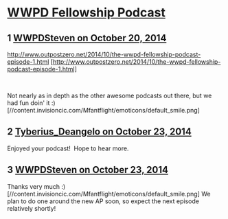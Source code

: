 # [WWPD Fellowship Podcast](https://community.fantasyflightgames.com/topic/125245-wwpd-fellowship-podcast/)

## 1 [WWPDSteven on October 20, 2014](https://community.fantasyflightgames.com/topic/125245-wwpd-fellowship-podcast/?do=findComment&comment=1305272)

http://www.outpostzero.net/2014/10/the-wwpd-fellowship-podcast-episode-1.html [http://www.outpostzero.net/2014/10/the-wwpd-fellowship-podcast-episode-1.html]

 

Not nearly as in depth as the other awesome podcasts out there, but we had fun doin' it :) [//content.invisioncic.com/Mfantflight/emoticons/default_smile.png]

## 2 [Tyberius_Deangelo on October 23, 2014](https://community.fantasyflightgames.com/topic/125245-wwpd-fellowship-podcast/?do=findComment&comment=1309288)

Enjoyed your podcast!  Hope to hear more.

## 3 [WWPDSteven on October 23, 2014](https://community.fantasyflightgames.com/topic/125245-wwpd-fellowship-podcast/?do=findComment&comment=1309464)

Thanks very much :) [//content.invisioncic.com/Mfantflight/emoticons/default_smile.png] We plan to do one around the new AP soon, so expect the next episode relatively shortly!

